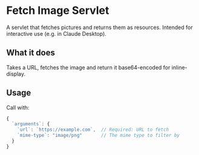 # Fetch Image Servlet

A servlet that fetches pictures and returns them as resources. Intended for interactive use (e.g. in Claude Desktop).

## What it does

Takes a URL, fetches the image and return it base64-encoded for inline-display.

## Usage

Call with:
```typescript
{
  `arguments`: {
    `url`: `https://example.com`,  // Required: URL to fetch
    `mime-type`: "image/png"       // The mime type to filter by
  }
}
```
